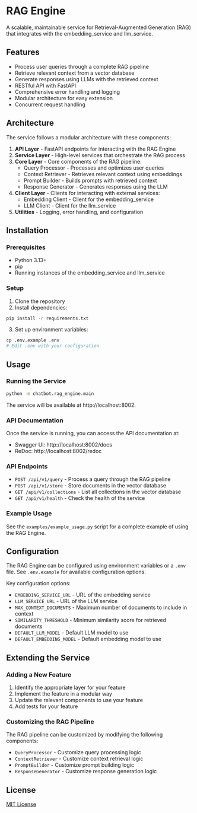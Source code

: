 # RAG Engine

A scalable, maintainable service for Retrieval-Augmented Generation (RAG) that integrates with the embedding_service and llm_service.

## Features

- Process user queries through a complete RAG pipeline
- Retrieve relevant context from a vector database
- Generate responses using LLMs with the retrieved context
- RESTful API with FastAPI
- Comprehensive error handling and logging
- Modular architecture for easy extension
- Concurrent request handling

## Architecture

The service follows a modular architecture with these components:

1. **API Layer** - FastAPI endpoints for interacting with the RAG Engine
2. **Service Layer** - High-level services that orchestrate the RAG process
3. **Core Layer** - Core components of the RAG pipeline:
   - Query Processor - Processes and optimizes user queries
   - Context Retriever - Retrieves relevant context using embeddings
   - Prompt Builder - Builds prompts with retrieved context
   - Response Generator - Generates responses using the LLM
4. **Client Layer** - Clients for interacting with external services:
   - Embedding Client - Client for the embedding_service
   - LLM Client - Client for the llm_service
5. **Utilities** - Logging, error handling, and configuration

## Installation

### Prerequisites

- Python 3.13+
- pip
- Running instances of the embedding_service and llm_service

### Setup

1. Clone the repository
2. Install dependencies:

```bash
pip install -r requirements.txt
```

3. Set up environment variables:

```bash
cp .env.example .env
# Edit .env with your configuration
```

## Usage

### Running the Service

```bash
python -m chatbot.rag_engine.main
```

The service will be available at http://localhost:8002.

### API Documentation

Once the service is running, you can access the API documentation at:

- Swagger UI: http://localhost:8002/docs
- ReDoc: http://localhost:8002/redoc

### API Endpoints

- `POST /api/v1/query` - Process a query through the RAG pipeline
- `POST /api/v1/store` - Store documents in the vector database
- `GET /api/v1/collections` - List all collections in the vector database
- `GET /api/v1/health` - Check the health of the service

### Example Usage

See the `examples/example_usage.py` script for a complete example of using the RAG Engine.

## Configuration

The RAG Engine can be configured using environment variables or a `.env` file. See `.env.example` for available configuration options.

Key configuration options:

- `EMBEDDING_SERVICE_URL` - URL of the embedding service
- `LLM_SERVICE_URL` - URL of the LLM service
- `MAX_CONTEXT_DOCUMENTS` - Maximum number of documents to include in context
- `SIMILARITY_THRESHOLD` - Minimum similarity score for retrieved documents
- `DEFAULT_LLM_MODEL` - Default LLM model to use
- `DEFAULT_EMBEDDING_MODEL` - Default embedding model to use

## Extending the Service

### Adding a New Feature

1. Identify the appropriate layer for your feature
2. Implement the feature in a modular way
3. Update the relevant components to use your feature
4. Add tests for your feature

### Customizing the RAG Pipeline

The RAG pipeline can be customized by modifying the following components:

- `QueryProcessor` - Customize query processing logic
- `ContextRetriever` - Customize context retrieval logic
- `PromptBuilder` - Customize prompt building logic
- `ResponseGenerator` - Customize response generation logic

## License

[MIT License](LICENSE)
